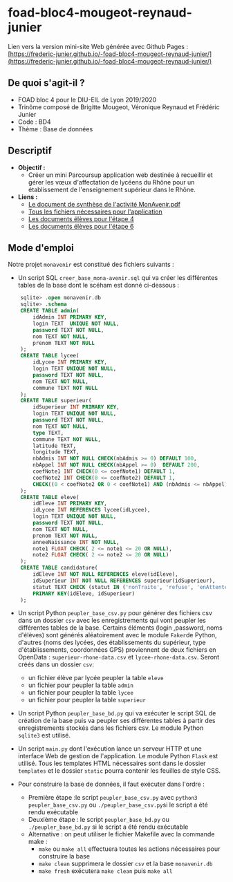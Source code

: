 # foad-bloc4-mougeot-reynaud-junier

Lien vers la version mini-site Web générée avec Github Pages : [https://frederic-junier.github.io/-foad-bloc4-mougeot-reynaud-junier/](https://frederic-junier.github.io/-foad-bloc4-mougeot-reynaud-junier/)

## De quoi s'agit-il ?

- FOAD bloc 4 pour le DIU-EIL de Lyon 2019/2020
- Trinôme composé de Brigitte Mougeot, Véronique Reynaud et Frédéric Junier
- Code : BD4
- Thème : Base de données

## Descriptif

* __Objectif :__ 
    * Créer un mini Parcoursup application web destinée à recueillir et gérer les vœux d'affectation de lycéens du Rhône  pour un établissement de l'enseignement supérieur dans le Rhône.
* __Liens :__
    *   [Le document de synthèse de l'activité MonAvenir.pdf](docs_eleves/MonAvenir17.pdf)
    *   [Tous les fichiers nécessaires pour l'application](https://github.com/frederic-junier/DIU-EIL-Lyon-2020-foad-bloc4-mougeot-reynaud-junier)    
    *   [Les documents élèves pour l'étape 4](docs_eleves/etape4)
    *   [Les documents élèves pour l'étape 6](docs_eleves/etape6)


## Mode d'emploi 

Notre projet `monavenir` est constitué des fichiers suivants :

* Un script SQL  `creer_base_mona-avenir.sql` qui va créer les différentes tables de la base dont le scéham est donné ci-dessous :

```sql
    sqlite> .open monavenir.db
    sqlite> .schema
    CREATE TABLE admin(
        idAdmin INT PRIMARY KEY,  
        login TEXT  UNIQUE NOT NULL, 
        password TEXT NOT NULL,
        nom TEXT NOT NULL,
        prenom TEXT NOT NULL
    );
    CREATE TABLE lycee(
        idLycee INT PRIMARY KEY,  
        login TEXT UNIQUE NOT NULL, 
        password TEXT NOT NULL,
        nom TEXT NOT NULL,
        commune TEXT NOT NULL
    );
    CREATE TABLE superieur(
        idSuperieur INT PRIMARY KEY,  
        login TEXT UNIQUE NOT NULL, 
        password TEXT NOT NULL,
        nom TEXT NOT NULL,
        type TEXT,
        commune TEXT NOT NULL,
        latitude TEXT,
        longitude TEXT,
        nbAdmis INT NOT NULL CHECK(nbAdmis >= 0) DEFAULT 100,
        nbAppel INT NOT NULL CHECK(nbAppel >= 0)  DEFAULT 200,
        coefNote1 INT CHECK(0 <= coefNote1) DEFAULT 1,
        coefNote2 INT CHECK(0 <= coefNote2) DEFAULT 1,
        CHECK((0 < coefNote2 OR 0 < coefNote1) AND (nbAdmis <= nbAppel))
    );
    CREATE TABLE eleve(
        idEleve INT PRIMARY KEY,
        idLycee INT REFERENCES lycee(idLycee),
        login TEXT UNIQUE NOT NULL, 
        password TEXT NOT NULL,	
        nom TEXT NOT NULL,
        prenom TEXT NOT NULL,
        anneeNaissance INT NOT NULL,
        note1 FLOAT CHECK( 2 <= note1 <= 20 OR NULL),
        note2 FLOAT CHECK( 2 <= note2 <= 20 OR NULL)
    );
    CREATE TABLE candidature(
        idEleve INT NOT NULL REFERENCES eleve(idEleve),
        idSuperieur INT NOT NULL REFERENCES superieur(idSuperieur),
        statut TEXT CHECK (statut IN ('nonTraite', 'refuse', 'enAttente',  'admis', 'abandonne')) DEFAULT 'nonTraite',
        PRIMARY KEY(idEleve, idSuperieur)
    );
``` 



* Un script Python `peupler_base_csv.py` pour générer des fichiers csv dans un dossier `csv` avec les enregistrements qui vont peupler les différentes tables de la base. Certains éléments  (login ,password, noms d'élèves) sont générés aléatoirement avec le module `Faker`de Python, d'autres (noms des lycées, des établissements du supérieur, type d'établissements, coordonnées GPS) proviennent de deux fichiers en OpenData  : `superieur-rhone-data.csv` et `lycee-rhone-data.csv`. Seront créés dans un dossier `csv`:
  * un fichier élève par lycée peupler la table `eleve`
  * un fichier pour peupler la table `admin`
  * un fichier pour peupler la table `lycee`
  * un fichier pour peupler la table `superieur`


* Un script Python `peupler_base_bd.py` qui va exécuter le script SQL de création de la base puis va peupler ses différentes tables à partir des enregistrements stockés dans les fichiers csv. Le module Python `sqlite3` est utilisé.


* Un script   `main.py`  dont l'exécution lance un serveur HTTP et une interface Web de gestion de l'application. Le module Python `Flask` est utilisé. Tous les templates HTML nécessaires sont dans le dossier `templates`  et le dossier `static` pourra contenir les feuilles de style CSS.

* Pour construire la base de données, il faut exécuter dans l'ordre :
  * Première étape :le script `peupler_base_csv.py`  avec `python3 peupler_base_csv.py` ou `./peupler_base_csv.py`si le script a été rendu exécutable
  * Deuxième étape : le script  `peupler_base_bd.py`  ou `./peupler_base_bd.py` si le script a été rendu exécutable
  * Alternative : on peut utiliser le fichier Makefile avec la commande make : 
    * `make` ou `make all` effectuera toutes les actions nécessaires pour construire la base
    * `make clean` supprimera le dossier `csv` et la base `monavenir.db` 
    * `make fresh`  exécutera `make clean` puis `make all`

